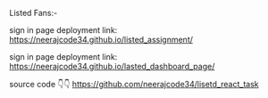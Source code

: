  Listed Fans:-
 
  sign in page deployment link: https://neerajcode34.github.io/listed_assignment/

 sign in page deployment link: https://neerajcode34.github.io/lasted_dashboard_page/

source code 👇👇
https://github.com/neerajcode34/lisetd_react_task
